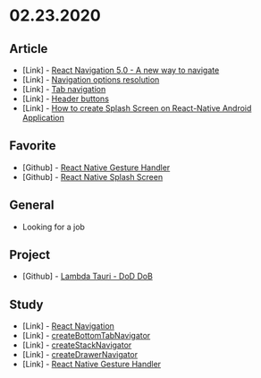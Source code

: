 # 02.23.2020

## Article

- \[Link\] - [React Navigation 5.0 - A new way to navigate](https://reactnavigation.org/blog/2020/02/06/react-navigation-5.0.html)
- \[Link\] - [Navigation options resolution](https://reactnavigation.org/docs/en/navigation-options-resolution.html)
- \[Link\] - [Tab navigation](https://reactnavigation.org/docs/en/tab-based-navigation.html)
- \[Link\] - [Header buttons](https://reactnavigation.org/docs/en/header-buttons.html)
- \[Link\] - [How to create Splash Screen on React-Native Android Application](https://medium.com/ltunes/how-to-create-splash-screen-on-react-native-android-application-b023409da610)

## Favorite

- \[Github\] - [React Native Gesture Handler](https://github.com/software-mansion/react-native-gesture-handler)
- \[Github\] - [React Native Splash Screen](https://github.com/crazycodeboy/react-native-splash-screen)

## General

- Looking for a job

## Project

- \[Github\] - [Lambda Tauri - DoD DoB](https://github.com/org-3s2yu/lambda-tauri)

## Study

- \[Link\] - [React Navigation](https://reactnavigation.org/pt-BR/)
- \[Link\] - [createBottomTabNavigator](https://reactnavigation.org/docs/en/bottom-tab-navigator.html)
- \[Link\] - [createStackNavigator](https://reactnavigation.org/docs/en/stack-navigator.html)
- \[Link\] - [createDrawerNavigator](https://reactnavigation.org/docs/en/drawer-navigator.html)
- \[Link\] - [React Native Gesture Handler](https://software-mansion.github.io/react-native-gesture-handler/)

